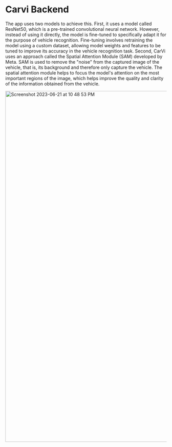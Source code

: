 # Carvi Backend

The app uses two models to achieve this. First, it uses a model called ResNet50, which is a pre-trained convolutional neural network. However, instead of using it directly, the model is fine-tuned to specifically adapt it for the purpose of vehicle recognition. Fine-tuning involves retraining the model using a custom dataset, allowing model weights and features to be tuned to improve its accuracy in the vehicle recognition task. Second, CarVi uses an approach called the Spatial Attention Module (SAM) developed by Meta. SAM is used to remove the "noise" from the captured image of the vehicle, that is, its background and therefore only capture the vehicle. The spatial attention module helps to focus the model's attention on the most important regions of the image, which helps improve the quality and clarity of the information obtained from the vehicle.


<img width="1093" alt="Screenshot 2023-06-21 at 10 48 53 PM" src="https://github.com/Sebas102507/Carvi_Deep_Learning_Mobile_App/assets/52805660/525c97f3-98fd-4e54-97d1-4735b8346dc9">

